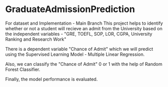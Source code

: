 # GraduateAdmissionPrediction
For dataset and Implementation - Main Branch
This project helps to identify whether or not a student will recieve an admit from the University based on the independent variables - "GRE, TOEFL, SOP, LOR, CGPA, University Ranking and Research Work"

There is a dependent variable "Chance of Admit" which we will predict using the Supervised Learning Model - Multiple Linear Regression.

Also, we can classify the "Chance of Admit" 0 or 1 with the help of Random Forest Classifier.

Finally, the model performance is evaluated.
